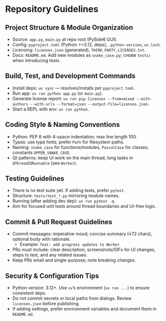 # Repository Guidelines

## Project Structure & Module Organization
- Source: `app.py`, `main.py` at repo root (PySide6 GUI).
- Config: `pyproject.toml` (Python >=3.12, deps), `.python-version`, `uv.lock`.
- Licensing: `licenses.json` (generated), `THIRD_PARTY_LICENSES.txt`.
- Docs: `README.md`. Add new modules as `snake_case.py`; create `tests/` when introducing tests.

## Build, Test, and Development Commands
- Install deps: `uv sync` — resolves/installs per `pyproject.toml`.
- Run app: `uv run python app.py` (or `main.py`).
- Generate license report: `uv run pip-licenses --from=mixed --with-authors --with-urls --format=json --output-file=licenses.json`.
- Start a REPL with env: `uv run python`.

## Coding Style & Naming Conventions
- Python: PEP 8 with 4-space indentation; max line length 100.
- Types: use type hints; prefer `Path` for filesystem paths.
- Naming: `snake_case` for functions/modules, `PascalCase` for classes, constants `UPPER_SNAKE_CASE`.
- Qt patterns: keep UI work on the main thread; long tasks in `QThread`/`QRunnable` (see `Worker`).

## Testing Guidelines
- There is no test suite yet. If adding tests, prefer `pytest`.
- Structure: `tests/test_*.py` mirroring module names.
- Running (after adding dev dep): `uv run pytest -q`.
- Aim for focused unit tests around thread boundaries and UI-free logic.

## Commit & Pull Request Guidelines
- Commit messages: imperative mood, concise summary (≤72 chars), optional body with rationale.
  - Example: `feat: add progress updates to Worker`
- PRs must include: clear description, screenshots/GIFs for UI changes, steps to test, and any related issues.
- Keep PRs small and single-purpose; note breaking changes.

## Security & Configuration Tips
- Python version: 3.12+. Use `uv`’s environment (`uv run ...`) to ensure consistent deps.
- Do not commit secrets or local paths from dialogs. Review `licenses.json` before publishing.
- If adding settings, prefer environment variables and document them in `README.md`.
